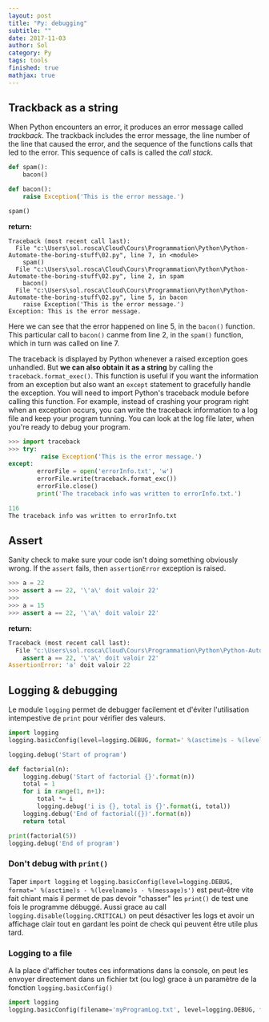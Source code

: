 ```yaml
---
layout: post
title: "Py: debugging"
subtitle: ""
date: 2017-11-03
author: Sol
category: Py
tags: tools
finished: true
mathjax: true
---
```


## Trackback as a string

When Python encounters an error, it produces an error message called *trackback*. The trackback includes the error message, the line number of the line that caused the error, and the sequence of the functions calls that led to the error. This sequence of calls is called the *call stack*.

```py
def spam():
    bacon()

def bacon():
    raise Exception('This is the error message.')

spam()
```

**return:**

```
Traceback (most recent call last):
  File "c:\Users\sol.rosca\Cloud\Cours\Programmation\Python\Python-Automate-the-boring-stuff\02.py", line 7, in <module>
    spam()
  File "c:\Users\sol.rosca\Cloud\Cours\Programmation\Python\Python-Automate-the-boring-stuff\02.py", line 2, in spam
    bacon()
  File "c:\Users\sol.rosca\Cloud\Cours\Programmation\Python\Python-Automate-the-boring-stuff\02.py", line 5, in bacon
    raise Exception('This is the error message.')
Exception: This is the error message.
```

Here we can see that the error happened on line 5, in the `bacon()` function. This particular call to `bacon()` canme from line 2, in the `spam()` function, which in turn was called on line 7.

The traceback is displayed by Python whenever a raised exception goes unhandled. But **we can also obtain it as a string** by calling the `traceback.format_exec()`. This function is useful if you want the information from an exception but also want an `except` statement to gracefully handle the exception. You will need to import Python's traceback module before calling this function. For example, instead of crashing your program right when an exception occurs, you can write the traceback information to a log file and keep your program tunning. You can look at the log file later, when you're ready to debug your program.

```py
>>> import traceback 
>>> try:
         raise Exception('This is the error message.') 
except:
        errorFile = open('errorInfo.txt', 'w')
        errorFile.write(traceback.format_exc())         
        errorFile.close()         
        print('The traceback info was written to errorInfo.txt.')

116 
The traceback info was written to errorInfo.txt
```

## Assert
Sanity check to make sure your code isn't doing something obviously wrong. If the `assert` fails, then `assertionError` exception is raised.

```py
>>> a = 22
>>> assert a == 22, '\'a\' doit valoir 22'
>>>
>>> a = 15
>>> assert a == 22, '\'a\' doit valoir 22'
```

**return:**

```py
Traceback (most recent call last):
  File "c:\Users\sol.rosca\Cloud\Cours\Programmation\Python\Python-Automate-the-boring-stuff\02Assert\00.py", line 5, in <module>
    assert a == 22, '\'a\' doit valoir 22'
AssertionError: 'a' doit valoir 22
```


## Logging & debugging
Le module `logging` permet de debugger facilement et d'éviter l'utilisation intempestive de `print` pour vérifier des valeurs.

```py
import logging
logging.basicConfig(level=logging.DEBUG, format=' %(asctime)s - %(levelname)s - %(message)s')

logging.debug('Start of program')

def factorial(n):
    logging.debug('Start of factorial {}'.format(n))
    total = 1
    for i in range(1, n+1):
        total *= i
        logging.debug('i is {}, total is {}'.format(i, total))
    logging.debug('End of factorial({})'.format(n))
    return total

print(factorial(5))
logging.debug('End of program')
```

### Don't debug with `print()`
Taper `import logging` et `logging.basicConfig(level=logging.DEBUG, format=' %(asctime)s - %(levelname)s - %(message)s')` est peut-être vite fait chiant mais il permet de pas devoir "chasser" les `print()` de test une fois le programme débuggé. Aussi grace au call `logging.disable(logging.CRITICAL)` on peut désactiver les logs et avoir un affichage clair tout en gardant les point de check qui peuvent être utile plus tard.

### Logging to a file
A la place d'afficher toutes ces informations dans la console, on peut les envoyer directement dans un fichier txt (ou log) grace à un paramètre de la fonction `logging.basicConfig()`

```py
import logging
logging.basicConfig(filename='myProgramLog.txt', level=logging.DEBUG, format=' %(asctime)s - %(levelname)s - %(message)s')
```
